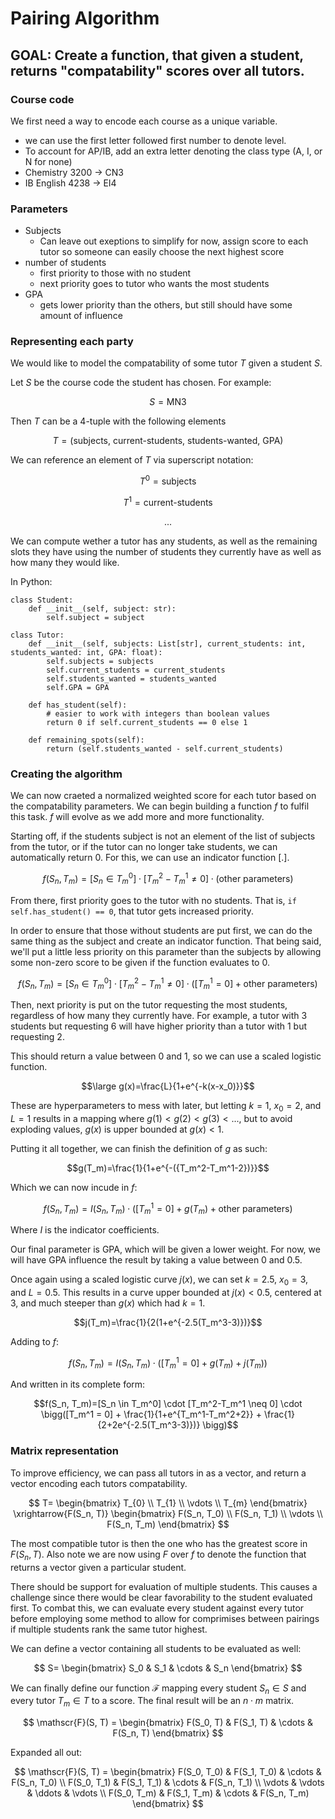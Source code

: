# Pairing Algorithm

## GOAL: Create a function, that given a student, returns "compatability" scores over all tutors.

### Course code

We first need a way to encode each course as a unique variable.
- we can use the first letter followed first number to denote level.
- To account for AP/IB, add an extra letter denoting the class type (A, I, or N for none)
- Chemistry 3200 -> CN3
- IB English 4238 -> EI4

### Parameters

- Subjects
  - Can leave out exeptions to simplify for now, assign score to each tutor so someone can easily choose the next highest score
- number of students
  - first priority to those with no student
  - next priority goes to tutor who wants the most students
- GPA
  - gets lower priority than the others, but still should have some amount of influence
 
### Representing each party

We would like to model the compatability of some tutor $T$ given a student $S$.

Let $S$ be the course code the student has chosen. For example:

$$S=\text{MN3}$$

Then $T$ can be a 4-tuple with the following elements

$$T=(\text{subjects, current-students, students-wanted, GPA})$$

We can reference an element of $T$ via superscript notation:

$$T^0=\text{subjects}$$

$$T^1=\text{current-students}$$

$$...$$

We can compute wether a tutor has any students, as well as the remaining slots they have using the number of students they currently have as well as how many they would like. 

In Python:

```
class Student:
    def __init__(self, subject: str):
        self.subject = subject

class Tutor:
    def __init__(self, subjects: List[str], current_students: int, students_wanted: int, GPA: float):
        self.subjects = subjects
        self.current_students = current_students
        self.students_wanted = students_wanted
        self.GPA = GPA

    def has_student(self):
        # easier to work with integers than boolean values
        return 0 if self.current_students == 0 else 1

    def remaining_spots(self):
        return (self.students_wanted - self.current_students)
```

### Creating the algorithm

We can now craeted a normalized weighted score for each tutor based on the compatability parameters. We can begin building a function $f$ to fulfil this task. $f$ will evolve as we add more and more functionality. 

Starting off, if the students subject is not an element of the list of subjects from the tutor, or if the tutor can no longer take students, we can automatically return 0. For this, we can use an indicator function [.]. 

$$f(S_n, T_m)=[S_n \in T_m^0] \cdot [T_m^2-T_m^1 \neq 0] \cdot (\text{other parameters})$$

From there, first priority goes to the tutor with no students. That is, `if self.has_student() == 0`, that tutor gets increased priority.

In order to ensure that those without students are put first, we can do the same thing as the subject and create an indicator function. That being said, we'll put a little less priority on this parameter than the subjects by allowing some non-zero score to be given if the function evaluates to 0. 

$$f(S_n, T_m)=[S_n \in T_m^0] \cdot [T_m^2-T_m^1 \neq 0] \cdot \big([T_m^1 = 0] + \text{other parameters}\big)$$

Then, next priority is put on the tutor requesting the most students, regardless of how many they currently have. For example, a tutor with 3 students but requesting 6 will have higher priority than a tutor with 1 but requesting 2. 

This should return a value between 0 and 1, so we can use a scaled logistic function. 

$$\large g(x)=\frac{L}{1+e^{-k(x-x_0)}}$$

These are hyperparameters to mess with later, but letting $k=1$, $x_0=2$, and $L=1$ results in a mapping where $g(1) < g(2) < g(3) < ...$, but to avoid exploding values, $g(x)$ is upper bounded at $g(x) < 1$.

Putting it all together, we can finish the definition of $g$ as such:

$$g(T_m)=\frac{1}{1+e^{-({T_m^2-T_m^1-2})}}$$

Which we can now incude in $f$:

$$f(S_n, T_m)= I(S_n, T_m) \cdot \big([T_m^1 = 0] + g(T_m) + \text{other parameters}\big)$$

Where $I$ is the indicator coefficients.

Our final parameter is GPA, which will be given a lower weight. For now, we will have GPA influence the result by taking a value between 0 and 0.5.

Once again using a scaled logistic curve $j(x)$, we can set $k=2.5$, $x_0=3$, and $L=0.5$. This results in a curve upper bounded at $j(x) < 0.5$, centered at 3, and much steeper than $g(x)$ which had $k=1$. 

$$j(T_m)=\frac{1}{2(1+e^{-2.5(T_m^3-3)})}$$

Adding to $f$:

$$f(S_n, T_m)= I(S_n, T_m) \cdot \big([T_m^1 = 0] + g(T_m) + j(T_m)\big)$$

And written in its complete form:

$$f(S_n, T_m)=[S_n \in T_m^0] \cdot [T_m^2-T_m^1 \neq 0] \cdot \bigg([T_m^1 = 0] + \frac{1}{1+e^{T_m^1-T_m^2+2}} + \frac{1}{2+2e^{-2.5(T_m^3-3)})} \bigg)$$

### Matrix representation

To improve efficiency, we can pass all tutors in as a vector, and return a vector encoding each tutors compatability.

$$
T=
\begin{bmatrix}
    T_{0} \\    
    T_{1} \\    
    \vdots \\
    T_{m}
\end{bmatrix}
\xrightarrow{F(S_n, T)}
\begin{bmatrix}
    F(S_n, T_0) \\
    F(S_n, T_1) \\
    \vdots \\
    F(S_n, T_m)
\end{bmatrix}
$$

The most compatible tutor is then the one who has the greatest score in $F(S_n, T)$. Also note we are now using $F$ over $f$ to denote the function that returns a vector given a particular student. 

There should be support for evaluation of multiple students. This causes a challenge since there would be clear favorability to the student evaluated first. To combat this, we can evaluate every student against every tutor before employing some method to allow for comprimises between pairings if multiple students rank the same tutor highest. 

We can define a vector containing all students to be evaluated as well:

$$
S=
\begin{bmatrix}
    S_0 & S_1 & \cdots & S_n 
\end{bmatrix}
$$

We can finally define our function $\mathscr{F}$ mapping every student $S_n \in S$ and every tutor $T_m \in T$ to a score. The final result will be an $n \cdot m$ matrix.

$$
\mathscr{F}(S, T) = \begin{bmatrix} 
    F(S_0, T) & F(S_1, T) & \cdots & F(S_n, T) 
\end{bmatrix}
$$

Expanded all out:

$$
\mathscr{F}(S, T) = \begin{bmatrix} 
    F(S_0, T_0) & F(S_1, T_0) & \cdots & F(S_n, T_0) \\
    F(S_0, T_1) & F(S_1, T_1) & \cdots & F(S_n, T_1) \\
    \vdots & \vdots & \ddots & \vdots \\
    F(S_0, T_m) & F(S_1, T_m) & \cdots & F(S_n, T_m) 
\end{bmatrix}
$$


